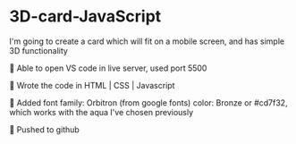 # 3D-card-JavaScript

I'm going to create a card which will fit on a mobile screen, and has simple 3D functionality 

🛵 Able to open VS code in live server, used port 5500

🛵 Wrote the code in HTML | CSS | Javascript

🛵 Added font family: Orbitron (from google fonts) color: Bronze or #cd7f32, which works with the aqua I've chosen previously

🛵 Pushed to github


